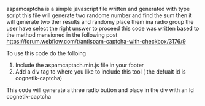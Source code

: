 aspamcaptcha is a simple javascript file written and generated with type script
this file will generate two randome number and find the sum 
then it will generate two ther results and randomy place them ina radio group
the user have select the right unswer to proceed
this code was written based to the method mensioned in the following post
https://forum.webflow.com/t/antispam-captcha-with-checkbox/3176/9

To use this code do the folloing
1) Include the aspamcaptach.min.js file in your footer
2) Add a div tag to where you like to include this tool ( the defualt id is cognetik-captcha)

This code will generate a three radio button and place in the div with an Id cognetik-captcha 

